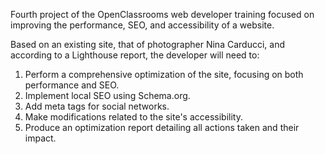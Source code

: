 Fourth project of the OpenClassrooms web developer training focused on improving the performance, SEO, and accessibility of a website.

Based on an existing site, that of photographer Nina Carducci, and according to a Lighthouse report, the developer will need to:

1) Perform a comprehensive optimization of the site, focusing on both performance and SEO.
2) Implement local SEO using Schema.org.
3) Add meta tags for social networks.
4) Make modifications related to the site's accessibility.
5) Produce an optimization report detailing all actions taken and their impact.